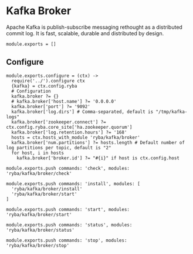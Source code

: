 
# Kafka Broker

Apache Kafka is publish-subscribe messaging rethought as a distributed commit
log. It is fast, scalable, durable and distributed by design.

    module.exports = []

## Configure

    module.exports.configure = (ctx) ->
      require('../').configure ctx
      {kafka} = ctx.config.ryba
      # Configuration
      kafka.broker ?= {}
      # kafka.broker['host.name'] ?= '0.0.0.0'
      kafka.broker['port'] ?= '9092'
      kafka.broker['log.dirs'] # Comma-separated, default is "/tmp/kafka-logs"
      kafka.broker['zookeeper.connect'] ?= ctx.config.ryba.core_site['ha.zookeeper.quorum']
      kafka.broker['log.retention.hours'] ?= '168'
      hosts = ctx.hosts_with_module 'ryba/kafka/broker'
      kafka.broker['num.partitions'] ?= hosts.length # Default number of log partitions per topic, default is "2"
      for host, i in hosts
        kafka.broker['broker.id'] ?= "#{i}" if host is ctx.config.host

    module.exports.push commands: 'check', modules: 'ryba/kafka/broker/check'

    module.exports.push commands: 'install', modules: [
      'ryba/kafka/broker/install'
      'ryba/kafka/broker/start'
    ]

    module.exports.push commands: 'start', modules: 'ryba/kafka/broker/start'

    module.exports.push commands: 'status', modules: 'ryba/kafka/broker/status'

    module.exports.push commands: 'stop', modules: 'ryba/kafka/broker/stop'
